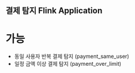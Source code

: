 ## 결제 탐지 Flink Application

# 가능
- 동일 사용자 반복 결제 탐지 (payment_same_user)
- 일정 금액 이상 결제 탐지 (payment_over_limit)
